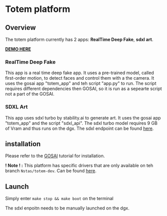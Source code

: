 # Totem platform

## Overview

The totem platform currently has 2 apps: **RealTime Deep Fake**, **sdxl art**.

[**DEMO HERE**](https://youtu.be/sSzMhEjYnTs)

### RealTime Deep Fake

This app is a real time deep fake app. It uses a pre-trained model, called first-order motion, to detect faces and control them with a the camera.
It uses the gosai app "totem_app" and teh script "app.py" to run. The script requires different dependencies then GOSAI, so it is run as a sepearte script not a part of the GOSAI.

### SDXL Art

This app uses sdxl turbo by stability.ai to generate art. It uses the gosai app "totem_app" and the script "sdxl_api". The sdxl turbo model requires 9 GB of Vram and thus runs on the dgx. The sdxl endpoint can be found [here](https://github.com/COLVERTYETY/sdxlTurboEndpoint).

## installation

Please refer to the [GOSAI](https://github.com/GOSAI-DVIC/gosai) tutorial for installation.

**! Note ! :** This platform has specific drivers that are only available on teh branch ```Nstas/totem-dev```. Can be found [here](https://github.com/GOSAI-DVIC/gosai/tree/Nstas/totem-dev).

## Launch

Simply enter `make stop && make boot` on the terminal

The sdxl enpoitn needs to be manually launched on the dgx.